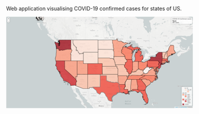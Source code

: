 Web application visualising COVID-19 confirmed cases for states of US.

![](images/screenshot1.png)
